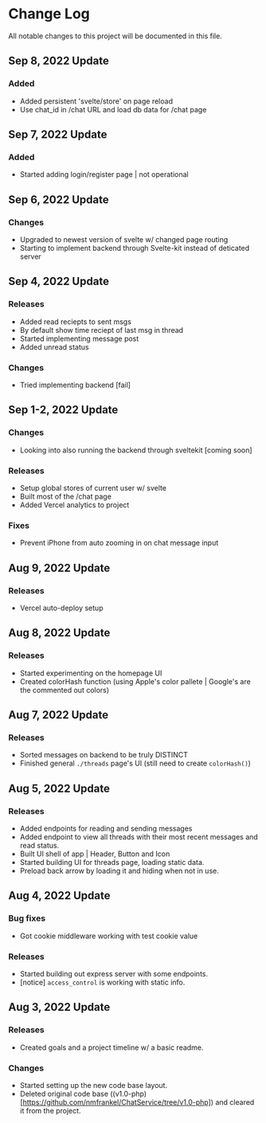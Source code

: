 # Change Log
All notable changes to this project will be documented in this file.

## Sep 8, 2022 Update

### Added
-	Added persistent 'svelte/store' on page reload
-	Use chat_id in /chat URL and load db data for /chat page

## Sep 7, 2022 Update

### Added
-	Started adding login/register page | not operational

## Sep 6, 2022 Update

### Changes
-	Upgraded to newest version of svelte w/ changed page routing
-	Starting to implement backend through Svelte-kit instead of deticated server

## Sep 4, 2022 Update

### Releases
-	Added read reciepts to sent msgs
-	By default show time reciept of last msg in thread
-	Started implementing message post
-	Added unread status

### Changes
-	Tried implementing backend [fail]

## Sep 1-2, 2022 Update

### Changes
-	Looking into also running the backend through sveltekit [coming soon]

### Releases
-	Setup global stores of current user w/ svelte
-	Built most of the /chat page
-	Added Vercel analytics to project

### Fixes
-	Prevent iPhone from auto zooming in on chat message input 

## Aug 9, 2022 Update

### Releases
-	Vercel auto-deploy setup

## Aug 8, 2022 Update

### Releases
-	Started experimenting on the homepage UI
-	Created colorHash function (using Apple's color pallete | Google's are the commented out colors)

## Aug 7, 2022 Update

### Releases
-	Sorted messages on backend to be truly DISTINCT
-	Finished general ``./threads`` page's UI (still need to create ``colorHash()``)

## Aug 5, 2022 Update

### Releases
-	Added endpoints for reading and sending messages
-	Added endpoint to view all threads with their most recent messages and read status.
-	Built UI shell of app | Header, Button and Icon
-	Started building UI for threads page, loading static data.
-	Preload back arrow by loading it and hiding when not in use.

## Aug 4, 2022 Update

### Bug fixes
-	Got cookie middleware working with test cookie value

### Releases
-	Started building out express server with some endpoints.
-	[notice] ``access_control`` is working with static info.

## Aug 3, 2022 Update

### Releases
-	Created goals and a project timeline w/ a basic readme.

### Changes
-	Started setting up the new code base layout.
-	Deleted original code base ((v1.0-php)[https://github.com/nmfrankel/ChatService/tree/v1.0-php]) and cleared it from the project.